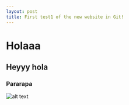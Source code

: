 ```yaml
---
layout: post
title: First test1 of the new website in Git!
---
```


# Holaaa

## Heyyy hola

### Pararapa

![alt text](https://raw.githubusercontent.com/Kevacasiete/kevacasiete.github.io/master/images/CHI2022_fixed-768x1089.jpg "Logo Title Text 1")

